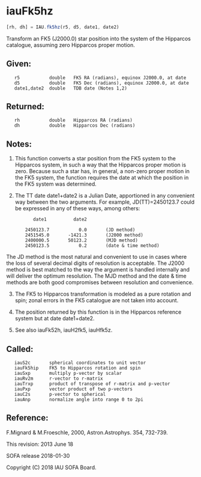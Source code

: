 # iauFk5hz

```js
[rh, dh] = IAU.fk5hz(r5, d5, date1, date2)
```

Transform an FK5 (J2000.0) star position into the system of the
Hipparcos catalogue, assuming zero Hipparcos proper motion.

## Given:
```
   r5           double   FK5 RA (radians), equinox J2000.0, at date
   d5           double   FK5 Dec (radians), equinox J2000.0, at date
   date1,date2  double   TDB date (Notes 1,2)
```

## Returned:
```
   rh           double   Hipparcos RA (radians)
   dh           double   Hipparcos Dec (radians)
```

## Notes:

1) This function converts a star position from the FK5 system to
   the Hipparcos system, in such a way that the Hipparcos proper
   motion is zero.  Because such a star has, in general, a non-zero
   proper motion in the FK5 system, the function requires the date
   at which the position in the FK5 system was determined.

2) The TT date date1+date2 is a Julian Date, apportioned in any
   convenient way between the two arguments.  For example,
   JD(TT)=2450123.7 could be expressed in any of these ways,
   among others:

```
          date1          date2

       2450123.7           0.0       (JD method)
       2451545.0       -1421.3       (J2000 method)
       2400000.5       50123.2       (MJD method)
       2450123.5           0.2       (date & time method)
```

   The JD method is the most natural and convenient to use in
   cases where the loss of several decimal digits of resolution
   is acceptable.  The J2000 method is best matched to the way
   the argument is handled internally and will deliver the
   optimum resolution.  The MJD method and the date & time methods
   are both good compromises between resolution and convenience.

3) The FK5 to Hipparcos transformation is modeled as a pure
   rotation and spin;  zonal errors in the FK5 catalogue are not
   taken into account.

4) The position returned by this function is in the Hipparcos
   reference system but at date date1+date2.

5) See also iauFk52h, iauH2fk5, iauHfk5z.

## Called:
```
   iauS2c       spherical coordinates to unit vector
   iauFk5hip    FK5 to Hipparcos rotation and spin
   iauSxp       multiply p-vector by scalar
   iauRv2m      r-vector to r-matrix
   iauTrxp      product of transpose of r-matrix and p-vector
   iauPxp       vector product of two p-vectors
   iauC2s       p-vector to spherical
   iauAnp       normalize angle into range 0 to 2pi
```

## Reference:

   F.Mignard & M.Froeschle, 2000, Astron.Astrophys. 354, 732-739.

This revision:  2013 June 18

SOFA release 2018-01-30

Copyright (C) 2018 IAU SOFA Board.